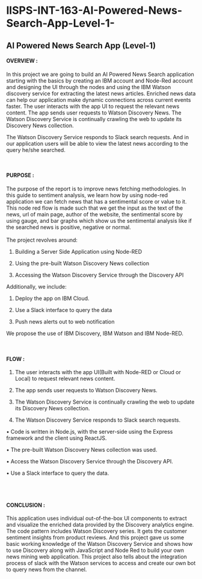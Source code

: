 # llSPS-INT-163-AI-Powered-News-Search-App-Level-1-
## AI Powered News Search App (Level-1)

#### OVERVIEW :

In this project we are going to build an AI Powered News Search application starting with the basics by creating an IBM account and Node-Red account and designing the UI through the nodes and using the IBM Watson discovery service for extracting the latest news articles. Enriched news data can help our application make dynamic connections across current events faster. The user interacts with the app UI to request the relevant news content. The app sends user requests to Watson Discovery News. The Watson Discovery Service is continually crawling the web to update its Discovery News collection.

The Watson Discovery Service responds to Slack search requests. And in our application users will be able to view the latest news according to the query he/she searched.

<br/>

#### PURPOSE :
The purpose of the report is to improve news fetching methodologies. In this guide to sentiment analysis, we learn how by using node-red application we can fetch news that has a sentimental score or value to it. This node red flow is made such that we get the input as the text of the news, url of main page, author of the website, the sentimental score by using gauge, and bar graphs which show us the sentimental analysis like if the searched news is positive, negative or normal.
<br/>
</br>
The project revolves around:

1. Building a Server Side Application using Node-RED

2. Using the pre-built Watson Discovery News collection

3. Accessing the Watson Discovery Service through the Discovery API

Additionally, we include:

1. Deploy the app on IBM Cloud.

2. Use a Slack interface to query the data

3. Push news alerts out to web notification

We propose the use of IBM Discovery, IBM Watson and IBM Node-RED.
<br/>

<br/>

#### FLOW :

1. The user interacts with the app UI(Built with Node-RED or Cloud or Local) to request relevant news content.

2. The app sends user requests to Watson Discovery News.

3. The Watson Discovery Service is continually crawling the web to update its Discovery News collection.

4. The Watson Discovery Service responds to Slack search requests.

• Code is written in Node.js, with the server-side using the Express framework and the client using ReactJS.

• The pre-built Watson Discovery News collection was used.

• Access the Watson Discovery Service through the Discovery API.

• Use a Slack interface to query the data.

<br/>
<br/>

#### CONCLUSION :

This application uses individual out-of-the-box UI components to extract and visualize the enriched data provided by the Discovery analytics engine. The code pattern includes Watson Discovery series. It gets the customer sentiment insights from product reviews. And this project gave us some basic working knowledge of the Watson Discovery Service and shows how to use Discovery along with JavaScript and Node Red to build your own news mining web application. This project also tells about the integration process of slack with the Watson services to access and create our own bot to query news from the channel.

